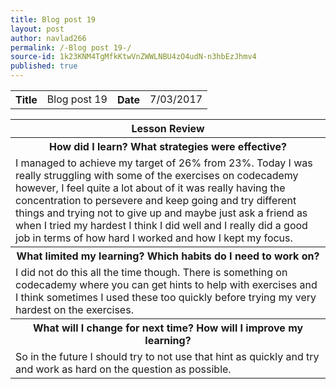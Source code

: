 ```yaml
---
title: Blog post 19
layout: post
author: navlad266
permalink: /-Blog post 19-/
source-id: 1k23KNM4TgMfkKtwVnZWWLNBU4zO4udN-n3hbEzJhmv4
published: true
---
```

<table>
  <tr>
    <th>Title</th>
    <td>Blog post 19</td>
    <th>Date</th>
    <td>7/03/2017</td>
  </tr>
</table>


<table>
  <tr>
    <th>Lesson Review</th>
  </tr>
  <tr>
    <th>How did I learn? What strategies were effective? </th>
  </tr>
  <tr>
    <td>I managed to achieve my target of 26% from 23%. Today I was really struggling with some of the exercises on codecademy however, I feel quite a lot about of it was really having the concentration to persevere and keep going and try different things and trying not to give up and maybe just ask a friend as when I tried my hardest I think I did well and I really did a good job in terms of how hard I worked and how I kept my focus.
</td>
  </tr>
  <tr>
    <th>What limited my learning? Which habits do I need to work on? </th>
  </tr>
  <tr>
    <td>I did not do this all the time though. There is something on codecademy where you can get hints to help with exercises and I think sometimes I used these too quickly before trying my very hardest on the exercises.
</td>
  </tr>
  <tr>
    <th>What will I change for next time? How will I improve my learning?</th>
  </tr>
  <tr>
    <td>So in the future I should try to not use that hint as quickly and try and work as hard on the question as possible.
</td>
  </tr>
</table>


